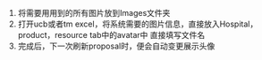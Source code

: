 1. 将需要用用到的所有图片放到Images文件夹
2. 打开ucb或者tm excel，将系统需要的图片信息，直接放入Hospital，product，resource tab中的avatar中
	直接填写文件名
3. 完成后，下一次刷新proposal时，便会自动变更展示头像
